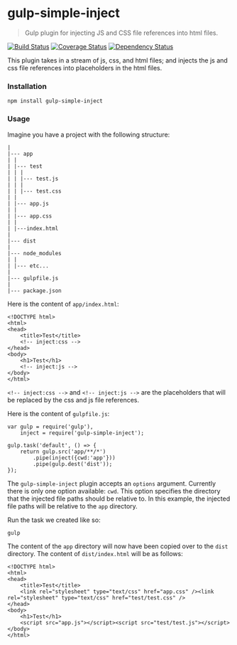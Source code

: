# gulp-simple-inject

> Gulp plugin for injecting JS and CSS file references into html files.

[![Build Status](https://travis-ci.org/rydahhh/gulp-simple-inject.svg?branch=master)](https://travis-ci.org/rydahhh/gulp-simple-inject) [![Coverage Status](https://coveralls.io/repos/rydahhh/gulp-simple-inject/badge.svg?branch=master&service=github)](https://coveralls.io/github/rydahhh/gulp-simple-inject?branch=master) [![Dependency Status](https://gemnasium.com/rydahhh/gulp-simple-inject.svg)](https://gemnasium.com/rydahhh/gulp-simple-inject)

This plugin takes in a stream of js, css, and html files; and injects the js and css file references into placeholders in the html files.

### Installation

```{shell}
npm install gulp-simple-inject
```

### Usage

Imagine you have a project with the following structure:

```
|
|--- app
| |
| |--- test
| | |
| | |--- test.js
| | |
| | |--- test.css
| |
| |--- app.js
| |
| |--- app.css
| |
| |---index.html
|
|--- dist
|
|--- node_modules
| |
| |--- etc...
|
|--- gulpfile.js
|
|--- package.json
```

Here is the content of `app/index.html`:

```{html}
<!DOCTYPE html>
<html>
<head>
    <title>Test</title>
    <!-- inject:css -->
</head>
<body>
    <h1>Test</h1>
    <!-- inject:js -->
</body>
</html>
```

`<!-- inject:css -->` and `<!-- inject:js -->` are the placeholders that will be replaced by the css and js file references.

Here is the content of `gulpfile.js`:

```{js}
var gulp = require('gulp'),
    inject = require('gulp-simple-inject');
    
gulp.task('default', () => {
    return gulp.src('app/**/*')
        .pipe(inject({cwd:'app'}))
        .pipe(gulp.dest('dist'));
});
```

The `gulp-simple-inject` plugin accepts an `options` argument. Currently there is only one option available: `cwd`. This option specifies the directory that the injected file paths should be relative to. In this example, the injected file paths will be relative to the `app` directory.

Run the task we created like so:

```{shell}
gulp
```

The content of the `app` directory will now have been copied over to the `dist` directory. The content of `dist/index.html` will be as follows:

```{html}
<!DOCTYPE html>
<html>
<head>
    <title>Test</title>
    <link rel="stylesheet" type="text/css" href="app.css" /><link rel="stylesheet" type="text/css" href="test/test.css" />
</head>
<body>
    <h1>Test</h1>
    <script src="app.js"></script><script src="test/test.js"></script>
</body>
</html>
```
